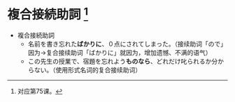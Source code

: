 # 複合接続助詞 [^title]

- 複合接続助詞
  - 名前を書き忘れた**ばかりに**、０点にされてしまった。（接续助词「ので」因为→复合接续助词「ばかりに」就因为，增加遗憾、不满的语气）
  - この先生の授業で、宿題を忘れよう**ものなら**、どれだけ叱られるか分からない。（使用形式名词的复合接续助词）


[^title]: 对应第75课。




